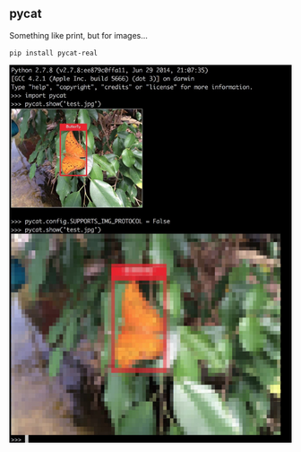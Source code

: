 ## pycat
Something like print, but for images...

    pip install pycat-real

![Example](pycat/example.jpg)
